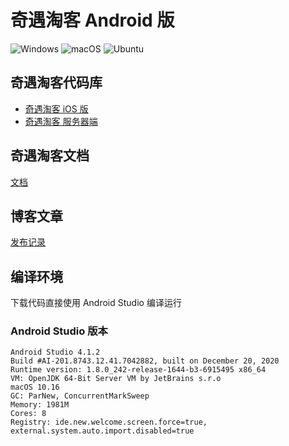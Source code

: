 # 奇遇淘客 Android 版

![Windows](https://github.com/QiYuTechDev/QiYuTkAndroid/workflows/Windows/badge.svg?branch=main)
![macOS](https://github.com/QiYuTechDev/QiYuTkAndroid/workflows/macOS/badge.svg?branch=main)
![Ubuntu](https://github.com/QiYuTechDev/QiYuTkAndroid/workflows/Ubuntu/badge.svg?branch=main)


## 奇遇淘客代码库

* [奇遇淘客 iOS 版](https://github.com/QiYuTechDev/QiYuTkiOS)
* [奇遇淘客 服务器端](https://github.com/QiYuTechDev/QiYuTkServer)

## 奇遇淘客文档

[文档](https://tbk.qiyutech.tech/)
   
## 博客文章

[发布记录](https://blog.qiyutech.tech/202101/28_tbk_android/)


## 编译环境

下载代码直接使用 Android Studio 编译运行

### Android Studio 版本

    Android Studio 4.1.2
    Build #AI-201.8743.12.41.7042882, built on December 20, 2020
    Runtime version: 1.8.0_242-release-1644-b3-6915495 x86_64
    VM: OpenJDK 64-Bit Server VM by JetBrains s.r.o
    macOS 10.16
    GC: ParNew, ConcurrentMarkSweep
    Memory: 1981M
    Cores: 8
    Registry: ide.new.welcome.screen.force=true, external.system.auto.import.disabled=true

